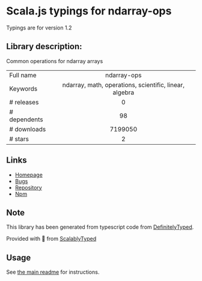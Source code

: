 
# Scala.js typings for ndarray-ops

Typings are for version 1.2

## Library description:
Common operations for ndarray arrays

|                    |                 |
| ------------------ | :-------------: |
| Full name          | ndarray-ops |
| Keywords           | ndarray, math, operations, scientific, linear, algebra |
| # releases         | 0 |
| # dependents       | 98 |
| # downloads        | 7199050 |
| # stars            | 2 |

## Links
- [Homepage](https://github.com/mikolalysenko/ndarray-ops)
- [Bugs](https://github.com/mikolalysenko/ndarray-ops/issues)
- [Repository](https://github.com/mikolalysenko/ndarray-ops)
- [Npm](https://www.npmjs.com/package/ndarray-ops)
    


## Note
This library has been generated from typescript code from [DefinitelyTyped](https://definitelytyped.org).

Provided with :purple_heart: from [ScalablyTyped](https://github.com/oyvindberg/ScalablyTyped)

## Usage
See [the main readme](../../readme.md) for instructions.


